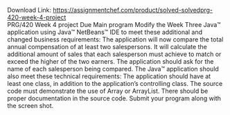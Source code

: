 Download Link: https://assignmentchef.com/product/solved-solvedprg-420-week-4-project
<br>
PRG/420 Week 4 project Due Main program Modify the Week Three Java&#x2122; application using Java&#x2122; NetBeans&#x2122; IDE to meet these additional and changed business requirements: The application will now compare the total annual compensation of at least two salespersons. It will calculate the additional amount of sales that each salesperson must achieve to match or exceed the higher of the two earners. The application should ask for the name of each salesperson being compared. The Java&#x2122; application should also meet these technical requirements: The application should have at least one class, in addition to the application’s controlling class. The source code must demonstrate the use of Array or ArrayList. There should be proper documentation in the source code. Submit your program along with the screen shot.